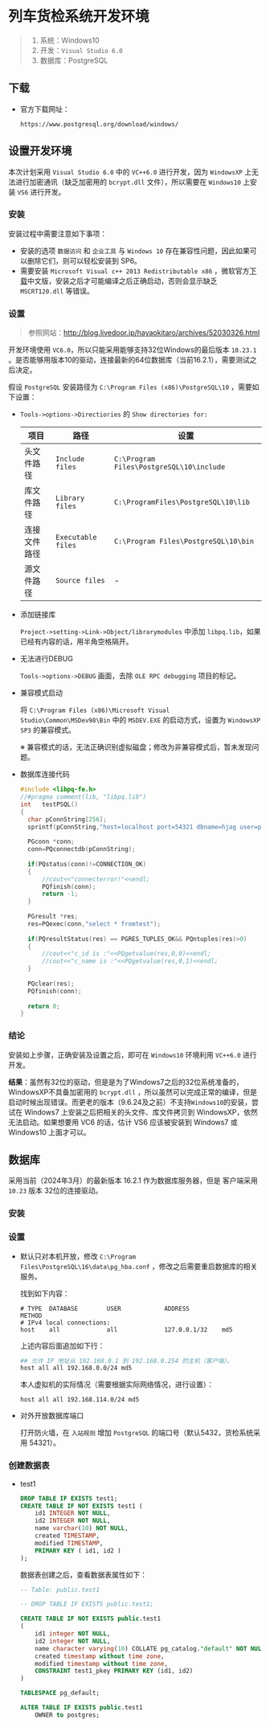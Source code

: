 # 列车货检系统开发环境

> 1. 系统：Windows10
> 2. 开发：`Visual Studio 6.0` 
> 3. 数据库：PostgreSQL

## 下载

- 官方下载网址：

  ```
  https://www.postgresql.org/download/windows/
  ```

## 设置开发环境

本次计划采用 `Visual Studio 6.0` 中的 `VC++6.0` 进行开发，因为 `WindowsXP` 上无法进行加密通讯（缺乏加密用的 `bcrypt.dll` 文件），所以需要在 `Windows10` 上安装 `VS6` 进行开发。

### 安装

安装过程中需要注意如下事项：

- 安装的选项 `数据访问` 和 `企业工具` 与 `Windows 10` 存在兼容性问题，因此如果可以删除它们，则可以轻松安装到 SP6。
- 需要安装 `Microsoft Visual c++ 2013 Redistributable x86` ，微软官方[下载](https://www.microsoft.com/ja-jp/download/details.aspx?id=40784)中文版，安装之后才可能编译之后正确启动，否则会显示缺乏 `MSCRT120.dll` 等错误。

### 设置

> 参照网站：http://blog.livedoor.jp/hayaokitaro/archives/52030326.html

开发环境使用 `VC6.0`，所以只能采用能够支持32位Windows的最后版本 `10.23.1` 。是否能够用版本10的驱动，连接最新的64位数据库（当前16.2.1），需要测试之后决定。

假设 `PostgreSQL` 安装路径为 `C:\Program Files (x86)\PostgreSQL\10` ，需要如下设置：

- `Tools->options->Directiories` 的 `Show directories for:`

  | 项目         | 路径               | 设置                                     |
  | ------------ | ------------------ | ---------------------------------------- |
  | 头文件路径   | `Include files`    | `C:\Program Files\PostgreSQL\10\include` |
  | 库文件路径   | `Library files`    | `C:\ProgramFiles\PostgreSQL\10\lib`      |
  | 连接文件路径 | `Executable files` | `C:\Program Files\PostgreSQL\10\bin`     |
  | 源文件路径   | `Source files`     | -                                        |
  
- 添加链接库

  `Project->setting->Link->Object/librarymodules` 中添加 `libpq.lib`，如果已经有内容的话，用半角空格隔开。
  
- 无法进行DEBUG

  `Tools->options->DEBUG` 画面，去除 `OLE RPC debugging` 项目的标记。
  
- 兼容模式启动

  将 `C:\Program Files (x86)\Microsoft Visual Studio\Common\MSDev98\Bin` 中的 `MSDEV.EXE` 的启动方式，设置为 `WindowsXP SP3` 的兼容模式。
  
  ※ 兼容模式的话，无法正确识别虚拟磁盘；修改为非兼容模式后，暂未发现问题。
  
- 数据库连接代码

  ```C++
  #include <libpq-fe.h>
  //#pragma comment(lib, "libpq.lib")
  int	testPSQL()
  {
  	char pConnString[256];
  	sprintf(pConnString,"host=localhost port=54321 dbname=hjag user=postgres password=P@ssw0rd sslmode=prefer connect_timeout=10");
     
  	PGconn *conn;
  	conn=PQconnectdb(pConnString);
   
  	if(PQstatus(conn)!=CONNECTION_OK)
  	{
  		//cout<<"connecterror!"<<endl;
  		PQfinish(conn);
  		return -1;
  	}
   
  	PGresult *res;
  	res=PQexec(conn,"select * fromtest");
   
  	if(PQresultStatus(res) == PGRES_TUPLES_OK&& PQntuples(res)>0)
  	{
  		//cout<<"c_id is :"<<PQgetvalue(res,0,0)<<endl;
  		//cout<<"c_name is :"<<PQgetvalue(res,0,1)<<endl;
  	}
   
  	PQclear(res);
  	PQfinish(conn);
   
  	return 0;
  }
  ```

### 结论

安装如上步骤，正确安装及设置之后，即可在 `Windows10` 环境利用 `VC++6.0` 进行开发。

**结果**：虽然有32位的驱动，但是是为了Windows7之后的32位系统准备的，WindowsXP不具备加密用的 `bcrypt.dll` ，所以虽然可以完成正常的编译，但是启动时候出现错误。而更老的版本（9.6.24及之前）不支持`Windows10`的安装，尝试在 Windows7 上安装之后把相关的头文件、库文件拷贝到 WindowsXP，依然无法启动。如果想要用 VC6 的话，估计 VS6 应该被安装到 Windows7 或 Windows10 上面才可以。

## 数据库

采用当前（2024年3月）的最新版本 16.2.1 作为数据库服务器，但是 客户端采用 `10.23`  版本 32位的连接驱动。

### 安装

### 设置

- 默认只对本机开放，修改 `C:\Program Files\PostgreSQL\16\data\pg_hba.conf` ，修改之后需要重启数据库的相关服务。

  找到如下内容：

  ```
  # TYPE  DATABASE        USER            ADDRESS                 METHOD
  # IPv4 local connections:
  host    all             all             127.0.0.1/32    md5
  ```

  上述内容后面追加如下行：

  ```bash
  ## 允许 IP 地址从 192.168.0.1 到 192.168.0.254 的主机（客户端）。
  host all all 192.168.0.0/24 md5
  ```

  本人虚拟机的实际情况（需要根据实际网络情况，进行设置）：

  ```
  host all all 192.168.114.0/24 md5
  ```

- 对外开放数据库端口

  打开防火墙，在 `入站规则` 增加 `PostgreSQL` 的端口号（默认5432，货检系统采用 54321）。

### 创建数据表

- test1

  ```SQL
  DROP TABLE IF EXISTS test1;
  CREATE TABLE IF NOT EXISTS test1 (
      id1 INTEGER NOT NULL,
      id2 INTEGER NOT NULL,
      name varchar(10) NOT NULL,
      created TIMESTAMP,
      modified TIMESTAMP,
      PRIMARY KEY ( id1, id2 )
  );
  ```

  数据表创建之后，查看数据表属性如下：

  ```SQL
  -- Table: public.test1
  
  -- DROP TABLE IF EXISTS public.test1;
  
  CREATE TABLE IF NOT EXISTS public.test1
  (
      id1 integer NOT NULL,
      id2 integer NOT NULL,
      name character varying(10) COLLATE pg_catalog."default" NOT NULL,
      created timestamp without time zone,
      modified timestamp without time zone,
      CONSTRAINT test1_pkey PRIMARY KEY (id1, id2)
  )
  
  TABLESPACE pg_default;
  
  ALTER TABLE IF EXISTS public.test1
      OWNER to postgres;
  ```

  